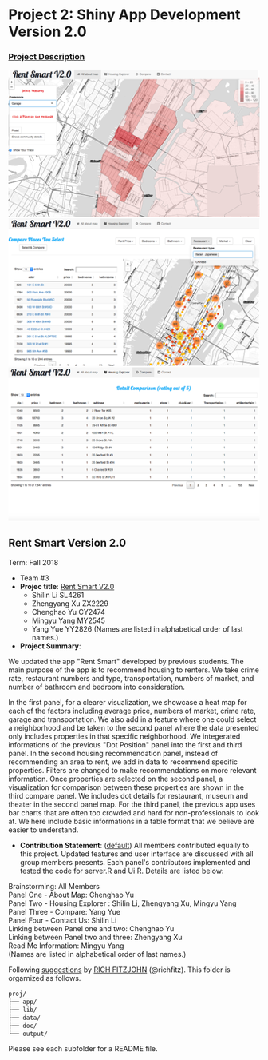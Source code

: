# Project 2: Shiny App Development Version 2.0

### [Project Description](doc/project2_desc.md)

![screenshot](doc/panel1.png)
![screenshot](doc/panel2.png)
![screenshot](doc/panel3.png)


## Rent Smart Version 2.0 
Term: Fall 2018

+ Team #3
+ **Projec title**: [Rent Smart V2.0](https://taburiss3525.shinyapps.io/HousingM/)
	+ Shilin Li SL4261
	+ Zhengyang Xu ZX2229
	+ Chenghao Yu CY2474
	+ Mingyu Yang MY2545
	+ Yang Yue YY2826
(Names are listed in alphabetical order of last names.)
+ **Project Summary**: 


We updated the app "Rent Smart" developed by previous students. The main purpose of the app is to recommend housing to renters. We take crime rate, restaurant numbers and type, transportation, numbers of market, and number of bathroom and bedroom into consideration.   

In the first panel, for a clearer visualization, we showcase a heat map for each of the factors including average price, numbers of market, crime rate, garage and transportation. We also add in a feature where one could select a neighborhood and be taken to the second panel where the data presented only includes properties in that specific neighborhood. We integerated informations of the previous "Dot Position" panel into the first and third panel. In the second housing recommendation panel, instead of recommending an area to rent, we add in data to recommend specific properties. Filters are changed to make recommendations on more relevant information. Once properties are selected on the second panel, a visualization for comparison between these properties are shown in the third compare panel. We includes dot details for restaurant, museum and theater in the second panel map. For the third panel, the previous app uses bar charts that are often too crowded and hard for non-professionals to look at. We here include basic informations in a table format that we believe are easier to understand. 

+ **Contribution Statement**: ([default](doc/a_note_on_contributions.md)) 
All members contributed equally to this project. Updated features and user interface are discussed with all group members presents. Each panel's contributors implemented and tested the code for server.R and Ui.R. Details are listed below:

Brainstorming: All Members  
Panel One - About Map: Chenghao Yu  
Panel Two - Housing Explorer : Shilin Li, Zhengyang Xu, Mingyu Yang  
Panel Three - Compare: Yang Yue  
Panel Four - Contact Us: Shilin Li  
Linking between Panel one and two: Chenghao Yu   
Linking between Panel two and three: Zhengyang Xu  
Read Me Information: Mingyu Yang   
(Names are listed in alphabetical order of last names.)

Following [suggestions](http://nicercode.github.io/blog/2013-04-05-projects/) by [RICH FITZJOHN](http://nicercode.github.io/about/#Team) (@richfitz). This folder is orgarnized as follows.

```
proj/
├── app/
├── lib/
├── data/
├── doc/
└── output/
```

Please see each subfolder for a README file.
